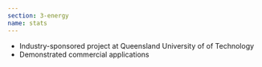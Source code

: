 ```yaml
---
section: 3-energy
name: stats
---
```

*   Industry-sponsored project at Queensland University of of Technology
*   Demonstrated commercial applications